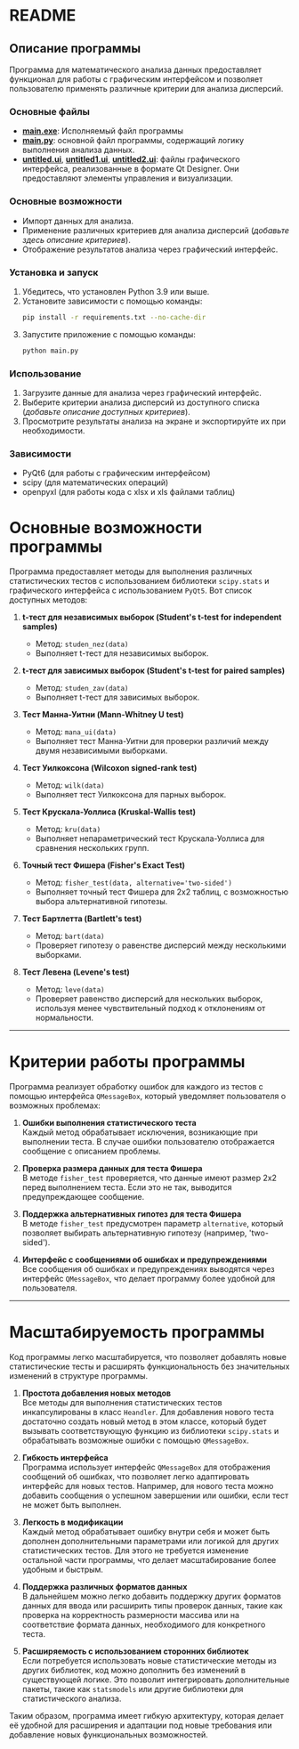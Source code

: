 # README

## Описание программы
Программа для математического анализа данных предоставляет функционал для работы с графическим интерфейсом и позволяет пользователю применять различные критерии для анализа дисперсий.

### Основные файлы
- **[main.exe](https://github.com/C1sq/PyMi/tree/master/dist/main.exe)**: Исполняемый файл программы
- **[main.py](https://github.com/C1sq/PyMi/tree/master/main.py)**: основной файл программы, содержащий логику выполнения анализа данных.
- **[untitled.ui](https://github.com/C1sq/PyMi/tree/master/web_ui/untitled.ui)**, **[untitled1.ui](https://github.com/C1sq/PyMi/tree/master/web_ui/untitled1.ui)**, **[untitled2.ui](https://github.com/C1sq/PyMi/tree/master/web_ui/untitled2.ui)**: файлы графического интерфейса, реализованные в формате Qt Designer. Они предоставляют элементы управления и визуализации.

### Основные возможности
- Импорт данных для анализа.
- Применение различных критериев для анализа дисперсий (*добавьте здесь описание критериев*).
- Отображение результатов анализа через графический интерфейс.

### Установка и запуск
1. Убедитесь, что установлен Python 3.9 или выше.
2. Установите зависимости с помощью команды:
   ```bash
   pip install -r requirements.txt --no-cache-dir
   ```
3. Запустите приложение с помощью команды:
   ```bash
   python main.py
   ```

### Использование
1. Загрузите данные для анализа через графический интерфейс.
2. Выберите критерии анализа дисперсий из доступного списка (*добавьте описание доступных критериев*).
3. Просмотрите результаты анализа на экране и экспортируйте их при необходимости.

### Зависимости
- PyQt6 (для работы с графическим интерфейсом)
- scipy (для математических операций)
- openpyxl (для работы кода с xlsx и xls файлами таблиц)

# Основные возможности программы

Программа предоставляет методы для выполнения различных статистических тестов с использованием библиотеки `scipy.stats` и графического интерфейса с использованием `PyQt5`. Вот список доступных методов:

1. **t-тест для независимых выборок (Student's t-test for independent samples)**  
   - Метод: `studen_nez(data)`
   - Выполняет t-тест для независимых выборок.

2. **t-тест для зависимых выборок (Student's t-test for paired samples)**  
   - Метод: `studen_zav(data)`
   - Выполняет t-тест для зависимых выборок.

3. **Тест Манна-Уитни (Mann-Whitney U test)**  
   - Метод: `mana_ui(data)`
   - Выполняет тест Манна-Уитни для проверки различий между двумя независимыми выборками.

4. **Тест Уилкоксона (Wilcoxon signed-rank test)**  
   - Метод: `wilk(data)`
   - Выполняет тест Уилкоксона для парных выборок.

5. **Тест Крускала-Уоллиса (Kruskal-Wallis test)**  
   - Метод: `kru(data)`
   - Выполняет непараметрический тест Крускала-Уоллиса для сравнения нескольких групп.

6. **Точный тест Фишера (Fisher's Exact Test)**  
   - Метод: `fisher_test(data, alternative='two-sided')`
   - Выполняет точный тест Фишера для 2x2 таблиц, с возможностью выбора альтернативной гипотезы.

7. **Тест Бартлетта (Bartlett's test)**  
   - Метод: `bart(data)`
   - Проверяет гипотезу о равенстве дисперсий между несколькими выборками.

8. **Тест Левена (Levene's test)**  
   - Метод: `leve(data)`
   - Проверяет равенство дисперсий для нескольких выборок, используя менее чувствительный подход к отклонениям от нормальности.

---

# Критерии работы программы

Программа реализует обработку ошибок для каждого из тестов с помощью интерфейса `QMessageBox`, который уведомляет пользователя о возможных проблемах:

1. **Ошибки выполнения статистического теста**  
   Каждый метод обрабатывает исключения, возникающие при выполнении теста. В случае ошибки пользователю отображается сообщение с описанием проблемы.

2. **Проверка размера данных для теста Фишера**  
   В методе `fisher_test` проверяется, что данные имеют размер 2x2 перед выполнением теста. Если это не так, выводится предупреждающее сообщение.

3. **Поддержка альтернативных гипотез для теста Фишера**  
   В методе `fisher_test` предусмотрен параметр `alternative`, который позволяет выбирать альтернативную гипотезу (например, 'two-sided').

4. **Интерфейс с сообщениями об ошибках и предупреждениями**  
   Все сообщения об ошибках и предупреждениях выводятся через интерфейс `QMessageBox`, что делает программу более удобной для пользователя.
---

# Масштабируемость программы

Код программы легко масштабируется, что позволяет добавлять новые статистические тесты и расширять функциональность без значительных изменений в структуре программы.

1. **Простота добавления новых методов**  
   Все методы для выполнения статистических тестов инкапсулированы в класс `Heandler`. Для добавления нового теста достаточно создать новый метод в этом классе, который будет вызывать соответствующую функцию из библиотеки `scipy.stats` и обрабатывать возможные ошибки с помощью `QMessageBox`.

2. **Гибкость интерфейса**  
   Программа использует интерфейс `QMessageBox` для отображения сообщений об ошибках, что позволяет легко адаптировать интерфейс для новых тестов. Например, для нового теста можно добавить сообщения о успешном завершении или ошибки, если тест не может быть выполнен.

3. **Легкость в модификации**  
   Каждый метод обрабатывает ошибку внутри себя и может быть дополнен дополнительными параметрами или логикой для других статистических тестов. Для этого не требуется изменение остальной части программы, что делает масштабирование более удобным и быстрым.

4. **Поддержка различных форматов данных**  
   В дальнейшем можно легко добавить поддержку других форматов данных для ввода или расширить типы проверок данных, такие как проверка на корректность размерности массива или на соответствие формата данных, необходимого для конкретного теста.

5. **Расширяемость с использованием сторонних библиотек**  
   Если потребуется использовать новые статистические методы из других библиотек, код можно дополнить без изменений в существующей логике. Это позволит интегрировать дополнительные пакеты, такие как `statsmodels` или другие библиотеки для статистического анализа.

Таким образом, программа имеет гибкую архитектуру, которая делает её удобной для расширения и адаптации под новые требования или добавление новых функциональных возможностей.
